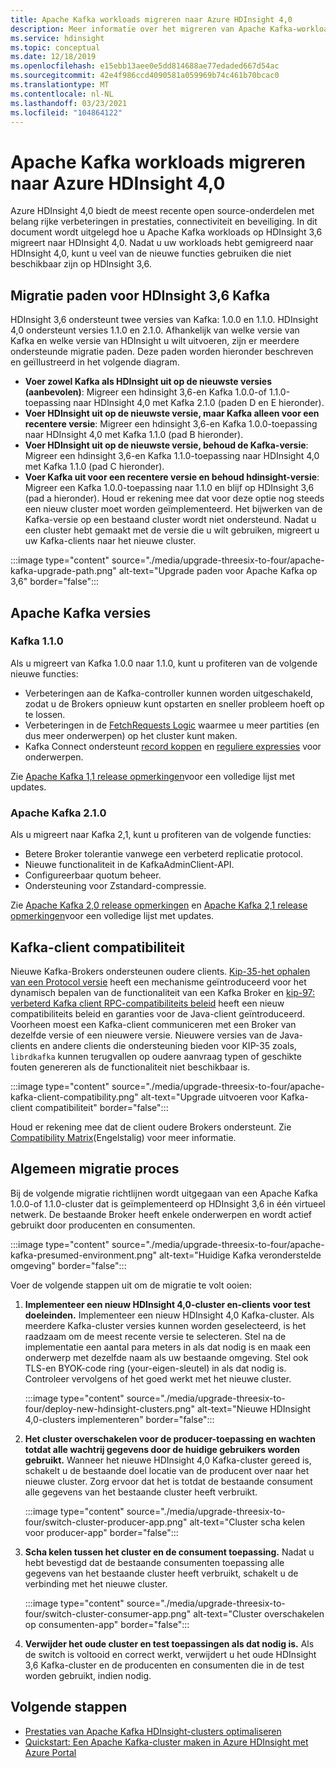 ```yaml
---
title: Apache Kafka workloads migreren naar Azure HDInsight 4,0
description: Meer informatie over het migreren van Apache Kafka-workloads op HDInsight 3,6 naar HDInsight 4,0.
ms.service: hdinsight
ms.topic: conceptual
ms.date: 12/18/2019
ms.openlocfilehash: e15ebb13aee0e5dd814688ae77edaded667d54ac
ms.sourcegitcommit: 42e4f986ccd4090581a059969b74c461b70bcac0
ms.translationtype: MT
ms.contentlocale: nl-NL
ms.lasthandoff: 03/23/2021
ms.locfileid: "104864122"
---
```

# <a name="migrate-apache-kafka-workloads-to-azure-hdinsight-40"></a>Apache Kafka workloads migreren naar Azure HDInsight 4,0

Azure HDInsight 4,0 biedt de meest recente open source-onderdelen met belang rijke verbeteringen in prestaties, connectiviteit en beveiliging. In dit document wordt uitgelegd hoe u Apache Kafka workloads op HDInsight 3,6 migreert naar HDInsight 4,0. Nadat u uw workloads hebt gemigreerd naar HDInsight 4,0, kunt u veel van de nieuwe functies gebruiken die niet beschikbaar zijn op HDInsight 3,6.

## <a name="hdinsight-36-kafka-migration-paths"></a>Migratie paden voor HDInsight 3,6 Kafka

HDInsight 3,6 ondersteunt twee versies van Kafka: 1.0.0 en 1.1.0. HDInsight 4,0 ondersteunt versies 1.1.0 en 2.1.0. Afhankelijk van welke versie van Kafka en welke versie van HDInsight u wilt uitvoeren, zijn er meerdere ondersteunde migratie paden. Deze paden worden hieronder beschreven en geïllustreerd in het volgende diagram.

* **Voer zowel Kafka als HDInsight uit op de nieuwste versies (aanbevolen)**: Migreer een hdinsight 3,6-en Kafka 1.0.0-of 1.1.0-toepassing naar HDInsight 4,0 met Kafka 2.1.0 (paden D en E hieronder).
* **Voer HDInsight uit op de nieuwste versie, maar Kafka alleen voor een recentere versie**: Migreer een hdinsight 3,6-en Kafka 1.0.0-toepassing naar HDInsight 4,0 met Kafka 1.1.0 (pad B hieronder).
* **Voer HDInsight uit op de nieuwste versie, behoud de Kafka-versie**: Migreer een hdinsight 3,6-en Kafka 1.1.0-toepassing naar HDInsight 4,0 met Kafka 1.1.0 (pad C hieronder).
* **Voer Kafka uit voor een recentere versie en behoud hdinsight-versie**: Migreer een Kafka 1.0.0-toepassing naar 1.1.0 en blijf op HDInsight 3,6 (pad a hieronder). Houd er rekening mee dat voor deze optie nog steeds een nieuw cluster moet worden geïmplementeerd. Het bijwerken van de Kafka-versie op een bestaand cluster wordt niet ondersteund. Nadat u een cluster hebt gemaakt met de versie die u wilt gebruiken, migreert u uw Kafka-clients naar het nieuwe cluster.

:::image type="content" source="./media/upgrade-threesix-to-four/apache-kafka-upgrade-path.png" alt-text="Upgrade paden voor Apache Kafka op 3,6" border="false":::

## <a name="apache-kafka-versions"></a>Apache Kafka versies

### <a name="kafka-110"></a>Kafka 1.1.0
  
Als u migreert van Kafka 1.0.0 naar 1.1.0, kunt u profiteren van de volgende nieuwe functies:

* Verbeteringen aan de Kafka-controller kunnen worden uitgeschakeld, zodat u de Brokers opnieuw kunt opstarten en sneller probleem hoeft op te lossen. 
* Verbeteringen in de [FetchRequests Logic](https://issues.apache.org/jira/browse/KAFKA-6254) waarmee u meer partities (en dus meer onderwerpen) op het cluster kunt maken. 
* Kafka Connect ondersteunt [record koppen](https://issues.apache.org/jira/browse/KAFKA-5142) en [reguliere expressies](https://issues.apache.org/jira/browse/KAFKA-3073) voor onderwerpen. 

Zie [Apache Kafka 1,1 release opmerkingen](https://archive.apache.org/dist/kafka/1.1.0/RELEASE_NOTES.html)voor een volledige lijst met updates.

### <a name="apache-kafka-210"></a>Apache Kafka 2.1.0

Als u migreert naar Kafka 2,1, kunt u profiteren van de volgende functies:

* Betere Broker tolerantie vanwege een verbeterd replicatie protocol.
* Nieuwe functionaliteit in de KafkaAdminClient-API.
* Configureerbaar quotum beheer.
* Ondersteuning voor Zstandard-compressie.

Zie [Apache Kafka 2,0 release opmerkingen](https://archive.apache.org/dist/kafka/2.0.0/RELEASE_NOTES.html) en [Apache Kafka 2,1 release opmerkingen](https://archive.apache.org/dist/kafka/2.1.0/RELEASE_NOTES.html)voor een volledige lijst met updates.

## <a name="kafka-client-compatibility"></a>Kafka-client compatibiliteit

Nieuwe Kafka-Brokers ondersteunen oudere clients. [Kip-35-het ophalen van een Protocol versie](https://cwiki.apache.org/confluence/display/KAFKA/KIP-35+-+Retrieving+protocol+version) heeft een mechanisme geïntroduceerd voor het dynamisch bepalen van de functionaliteit van een Kafka Broker en [kip-97: verbeterd Kafka client RPC-compatibiliteits beleid](https://cwiki.apache.org/confluence/display/KAFKA/KIP-97%3A+Improved+Kafka+Client+RPC+Compatibility+Policy) heeft een nieuw compatibiliteits beleid en garanties voor de Java-client geïntroduceerd. Voorheen moest een Kafka-client communiceren met een Broker van dezelfde versie of een nieuwere versie. Nieuwere versies van de Java-clients en andere clients die ondersteuning bieden voor KIP-35 zoals, `librdkafka` kunnen terugvallen op oudere aanvraag typen of geschikte fouten genereren als de functionaliteit niet beschikbaar is.

:::image type="content" source="./media/upgrade-threesix-to-four/apache-kafka-client-compatibility.png" alt-text="Upgrade uitvoeren voor Kafka-client compatibiliteit" border="false":::

Houd er rekening mee dat de client oudere Brokers ondersteunt.  Zie [Compatibility Matrix](https://cwiki.apache.org/confluence/display/KAFKA/Compatibility+Matrix)(Engelstalig) voor meer informatie.

## <a name="general-migration-process"></a>Algemeen migratie proces

Bij de volgende migratie richtlijnen wordt uitgegaan van een Apache Kafka 1.0.0-of 1.1.0-cluster dat is geïmplementeerd op HDInsight 3,6 in één virtueel netwerk. De bestaande Broker heeft enkele onderwerpen en wordt actief gebruikt door producenten en consumenten.

:::image type="content" source="./media/upgrade-threesix-to-four/apache-kafka-presumed-environment.png" alt-text="Huidige Kafka veronderstelde omgeving" border="false":::

Voer de volgende stappen uit om de migratie te volt ooien:

1. **Implementeer een nieuw HDInsight 4,0-cluster en-clients voor test doeleinden.** Implementeer een nieuw HDInsight 4,0 Kafka-cluster. Als meerdere Kafka-cluster versies kunnen worden geselecteerd, is het raadzaam om de meest recente versie te selecteren. Stel na de implementatie een aantal para meters in als dat nodig is en maak een onderwerp met dezelfde naam als uw bestaande omgeving. Stel ook TLS-en BYOK-code ring (your-eigen-sleutel) in als dat nodig is. Controleer vervolgens of het goed werkt met het nieuwe cluster.

    :::image type="content" source="./media/upgrade-threesix-to-four/deploy-new-hdinsight-clusters.png" alt-text="Nieuwe HDInsight 4,0-clusters implementeren" border="false":::

1. **Het cluster overschakelen voor de producer-toepassing en wachten totdat alle wachtrij gegevens door de huidige gebruikers worden gebruikt.** Wanneer het nieuwe HDInsight 4,0 Kafka-cluster gereed is, schakelt u de bestaande doel locatie van de producent over naar het nieuwe cluster. Zorg ervoor dat het is totdat de bestaande consument alle gegevens van het bestaande cluster heeft verbruikt.

    :::image type="content" source="./media/upgrade-threesix-to-four/switch-cluster-producer-app.png" alt-text="Cluster scha kelen voor producer-app" border="false":::

1. **Scha kelen tussen het cluster en de consument toepassing.** Nadat u hebt bevestigd dat de bestaande consumenten toepassing alle gegevens van het bestaande cluster heeft verbruikt, schakelt u de verbinding met het nieuwe cluster.

    :::image type="content" source="./media/upgrade-threesix-to-four/switch-cluster-consumer-app.png" alt-text="Cluster overschakelen op consumenten-app" border="false":::

1. **Verwijder het oude cluster en test toepassingen als dat nodig is.** Als de switch is voltooid en correct werkt, verwijdert u het oude HDInsight 3,6 Kafka-cluster en de producenten en consumenten die in de test worden gebruikt, indien nodig.

## <a name="next-steps"></a>Volgende stappen

* [Prestaties van Apache Kafka HDInsight-clusters optimaliseren](apache-kafka-performance-tuning.md)
* [Quickstart: Een Apache Kafka-cluster maken in Azure HDInsight met Azure Portal](apache-kafka-get-started.md)
